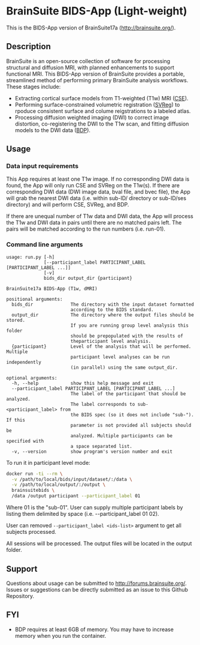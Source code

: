 # BrainSuite BIDS-App (Light-weight)
This is the BIDS-App version of BrainSuite17a (http://brainsuite.org/). 

## Description
BrainSuite is an open-source collection of software for processing structural and diffusion MRI, with planned enhancements to support functional MRI. This BIDS-App version of BrainSuite provides a portable, streamlined method of performing primary BrainSuite analysis workflows. 
These stages include: 
* Extracting cortical surface models from T1-weighted (T1w) MRI ([CSE](http://brainsuite.org/processing/surfaceextraction/)).
* Performing surface-constrained volumetric registration ([SVReg](http://brainsuite.org/processing/svreg/)) to rpoduce consistent surface and colume reigstrations to a labeled atlas.
* Processing diffusion weighted imaging (DWI) to correct image distortion, co-registering the DWI to the T1w scan, and fitting diffusion models to the DWI data ([BDP](http://brainsuite.org/processing/diffusion/)). 

## Usage
### Data input requirements
This App requires at least one T1w image. If no corresponding DWI data is found, the App will only run CSE and SVReg on the T1w(s). If there are corresponding DWI data (DWI image data, bval file, and bvec file), the App will grab the nearest DWI data (i.e. within sub-ID/ directory or sub-ID/ses directory) and will perform CSE, SVReg, and BDP. 

If there are unequal number of T1w data and DWI data, the App will process the T1w and DWI data in pairs until there are no matched pairs left. The pairs will be matched according to the run numbers (i.e. run-01). 

### Command line arguments
```
usage: run.py [-h]
              [--participant_label PARTICIPANT_LABEL [PARTICIPANT_LABEL ...]]
              [-v]
              bids_dir output_dir {participant}

BrainSuite17a BIDS-App (T1w, dMRI)

positional arguments:
  bids_dir              The directory with the input dataset formatted
                        according to the BIDS standard.
  output_dir            The directory where the output files should be stored.
                        If you are running group level analysis this folder
                        should be prepopulated with the results of
                        theparticipant level analysis.
  {participant}         Level of the analysis that will be performed. Multiple
                        participant level analyses can be run independently
                        (in parallel) using the same output_dir.

optional arguments:
  -h, --help            show this help message and exit
  --participant_label PARTICIPANT_LABEL [PARTICIPANT_LABEL ...]
                        The label of the participant that should be analyzed.
                        The label corresponds to sub-<participant_label> from
                        the BIDS spec (so it does not include "sub-"). If this
                        parameter is not provided all subjects should be
                        analyzed. Multiple participants can be specified with
                        a space separated list.
  -v, --version         show program's version number and exit
```
To run it in participant level mode:
```bash
docker run -ti --rm \
  -v /path/to/local/bids/input/dataset/:/data \
  -v /path/to/local/output/:/output \
  brainsuitebids \
  /data /output participant --participant_label 01
```
Where 01 is the "sub-01". User can supply multiple participant labels by listing them delimited by space (i.e. --participant_label 01 02).

User can removed ``` --participant_label <ids-list> ``` argument to get all subjects processed. 

All sessions will be processed. The output files will be located in the output folder.

## Support
Questions about usage can be submitted to http://forums.brainsuite.org/. 
Issues or suggestions can be directly submitted as an issue to this Github Repository.

## FYI
* BDP requires at least 6GB of memory. You may have to increase memory when you run the container. 
